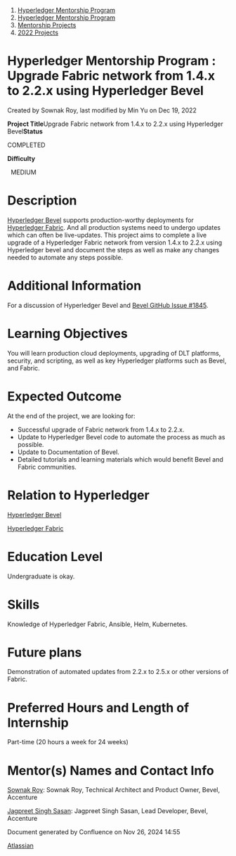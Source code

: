 1. [Hyperledger Mentorship Program](index.html)
2. [Hyperledger Mentorship Program](Hyperledger-Mentorship-Program_21954571.html)
3. [Mentorship Projects](Mentorship-Projects_21954604.html)
4. [2022 Projects](2022-Projects_21954800.html)

# Hyperledger Mentorship Program : Upgrade Fabric network from 1.4.x to 2.2.x using Hyperledger Bevel

Created by Sownak Roy, last modified by Min Yu on Dec 19, 2022

**Project Title**Upgrade Fabric network from 1.4.x to 2.2.x using Hyperledger Bevel**Status**

COMPLETED

**Difficulty**

  MEDIUM 

# Description

[Hyperledger Bevel](https://github.com/hyperledger/bevel) supports production-worthy deployments for [Hyperledger Fabric](https://github.com/hyperledger/fabric). And all production systems need to undergo updates which can often be live-updates. This project aims to complete a live upgrade of a Hyperledger Fabric network from version 1.4.x to 2.2.x using Hyperledger bevel and document the steps as well as make any changes needed to automate any steps possible.

# Additional Information

For a discussion of Hyperledger Bevel and [Bevel GitHub Issue #1845](https://github.com/hyperledger/bevel/issues/1845).

# Learning Objectives

You will learn production cloud deployments, upgrading of DLT platforms, security, and scripting, as well as key Hyperledger platforms such as Bevel, and Fabric.

# Expected Outcome

At the end of the project, we are looking for:

- Successful upgrade of Fabric network from 1.4.x to 2.2.x.
- Update to Hyperledger Bevel code to automate the process as much as possible.
- Update to Documentation of Bevel.
- Detailed tutorials and learning materials which would benefit Bevel and Fabric communities.

# Relation to Hyperledger

[Hyperledger Bevel](https://www.hyperledger.org/use/bevel)

[Hyperledger Fabric](https://github.com/hyperledger/fabric)

# Education Level

Undergraduate is okay.

# Skills

Knowledge of Hyperledger Fabric, Ansible, Helm, Kubernetes. 

# Future plans

Demonstration of automated updates from 2.2.x to 2.5.x or other versions of Fabric.

# Preferred Hours and Length of Internship

Part-time (20 hours a week for 24 weeks)

# Mentor(s) Names and Contact Info

[Sownak Roy](https://lf-hyperledger.atlassian.net/wiki/people/5f6defc406e342007131c946?ref=confluence): Sownak Roy, Technical Architect and Product Owner, Bevel, Accenture

[Jagpreet Singh Sasan](https://lf-hyperledger.atlassian.net/wiki/people/5d319526fe0a0d0c857abe59?ref=confluence): Jagpreet Singh Sasan, Lead Developer, Bevel, Accenture

Document generated by Confluence on Nov 26, 2024 14:55

[Atlassian](http://www.atlassian.com/)
